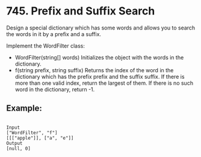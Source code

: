 # 745. Prefix and Suffix Search

Design a special dictionary which has some words and allows you to search the words in it by a prefix and a suffix.

Implement the WordFilter class:

- WordFilter(string[] words) Initializes the object with the words in the dictionary.
- f(string prefix, string suffix) Returns the index of the word in the dictionary which has the prefix prefix and the suffix suffix. If there is more than one valid index, return the largest of them. If there is no such word in the dictionary, return -1.

## Example:
```

Input
["WordFilter", "f"]
[[["apple"]], ["a", "e"]]
Output
[null, 0]

```